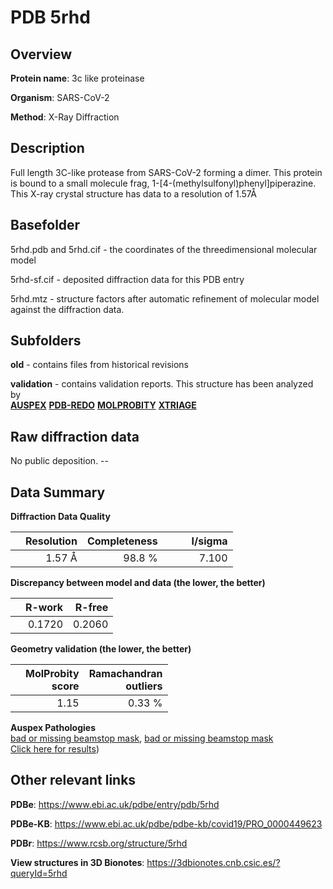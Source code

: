 # PDB 5rhd

## Overview

**Protein name**: 3c like proteinase

**Organism**: SARS-CoV-2

**Method**: X-Ray Diffraction

## Description

Full length 3C-like protease from SARS-CoV-2 forming a dimer. This protein is bound to a small molecule frag, 1-[4-(methylsulfonyl)phenyl]piperazine. This X-ray crystal structure has data to a resolution of 1.57Å

## Basefolder

5rhd.pdb and 5rhd.cif - the coordinates of the threedimensional molecular model

5rhd-sf.cif - deposited diffraction data for this PDB entry

5rhd.mtz - structure factors after automatic refinement of molecular model against the diffraction data.

## Subfolders



**old** - contains files from historical revisions

**validation** - contains validation reports. This structure has been analyzed by <br>[**AUSPEX**](https://github.com/thorn-lab/coronavirus_structural_task_force/tree/master/pdb/3c_like_proteinase/SARS-CoV-2/5rhd/validation/auspex) [**PDB-REDO**](https://github.com/thorn-lab/coronavirus_structural_task_force/tree/master/pdb/3c_like_proteinase/SARS-CoV-2/5rhd/validation/pdb-redo) [**MOLPROBITY**](https://github.com/thorn-lab/coronavirus_structural_task_force/tree/master/pdb/3c_like_proteinase/SARS-CoV-2/5rhd/validation/molprobity) [**XTRIAGE**](https://github.com/thorn-lab/coronavirus_structural_task_force/blob/master/pdb/3c_like_proteinase/SARS-CoV-2/5rhd/validation/Xtriage_output.log)  



## Raw diffraction data

No public deposition. --<br> 

## Data Summary
**Diffraction Data Quality**

|   | Resolution | Completeness| I/sigma |
|---|-------------:|----------------:|--------------:|
|   |1.57 Å|98.8  %|<img width=50/>7.100|

**Discrepancy between model and data (the lower, the better)**

|   | **R-work**| **R-free**   
|---|-------------:|----------------:|           
||  0.1720|  0.2060|

**Geometry validation (the lower, the better)**

|   |**MolProbity<br>score**| **Ramachandran<br>outliers** 
|---|-------------:|----------------:|
||  1.15|  0.33 %|

**Auspex Pathologies**<br> [bad or missing beamstop mask](https://www.auspex.de/pathol/#2), [bad or missing beamstop mask](https://www.auspex.de/pathol/#2)<br>[Click here for results](https://github.com/thorn-lab/coronavirus_structural_task_force/blob/master/pdb/3c_like_proteinase/SARS-CoV-2/5rhd/validation/auspex/5rhd_auspex_comments.txt))

 



## Other relevant links 
**PDBe**:  https://www.ebi.ac.uk/pdbe/entry/pdb/5rhd

**PDBe-KB**: https://www.ebi.ac.uk/pdbe/pdbe-kb/covid19/PRO_0000449623 
 
**PDBr**: https://www.rcsb.org/structure/5rhd 

**View structures in 3D Bionotes**: https://3dbionotes.cnb.csic.es/?queryId=5rhd

